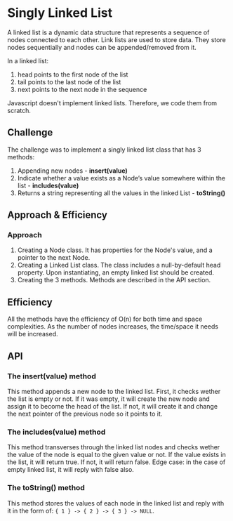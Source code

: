 # Singly Linked List

A linked list is a dynamic data structure that represents a sequence of nodes connected to each other. Link lists are used to store data. They store nodes sequentially and nodes can be appended/removed from it.

In a linked list:

1. head points to the first node of the list
2. tail points to the last node of the list
3. next points to the next node in the sequence

Javascript doesn't implement linked lists. Therefore, we code them from scratch.

## Challenge

The challenge was to implement a singly linked list class that has 3 methods:
1. Appending new nodes - **insert(value)**
2. Indicate whether a value exists as a Node’s value somewhere within the list - **includes(value)**
3. Returns a string representing all the values in the linked List - **toString()**

## Approach & Efficiency

### Approach

1. Creating a Node class. It has properties for the Node's value, and a pointer to the next Node.
2. Creating a Linked List class. The class includes a null-by-default head property. Upon instantiating, an empty linked list should be created.
3. Creating the 3 methods. Methods are described in the API section.

## Efficiency

All the methods have the efficiency of O(n) for both time and space complexities. As the number of nodes increases, the time/space it needs will be increased.

## API

### The insert(value) method

This method appends a new node to the linked list. First, it checks wether the list is empty or not. If it was empty, it will create the new node and assign it to become the head of the list. If not, it will create it and change the next pointer of the previous node so it points to it.

### The includes(value) method

This method transverses through the linked list nodes and checks wether the value of the node is equal to the given value or not. If the value exists in the list, it will return true. If not, it will return false.
Edge case: in the case of empty linked list, it will reply with false also.

### The toString() method

This method stores the values of each node in the linked list and reply with it in the form of:  `{ 1 } -> { 2 } -> { 3 } -> NULL`.

